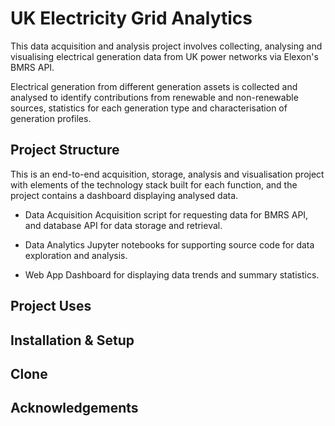 # UK Electricity Grid Analytics

This data acquisition and analysis project involves collecting, analysing and visualising electrical generation data from UK power networks via Elexon's BMRS API.

Electrical generation from different generation assets is collected and analysed to identify contributions from renewable and non-renewable sources, statistics for each generation type and characterisation of generation profiles.

Project Structure
---

This is an end-to-end acquisition, storage, analysis and visualisation project with elements of the technology stack built for each function, and the project contains a dashboard displaying analysed data.

- Data Acquisition
  Acquisition script for requesting data for BMRS API, and database API for data storage and retrieval.
  
- Data Analytics
  Jupyter notebooks for supporting source code for data exploration and analysis.

- Web App
  Dashboard for displaying data trends and summary statistics.

Project Uses
---


Installation & Setup
---


Clone 
---


Acknowledgements
---

